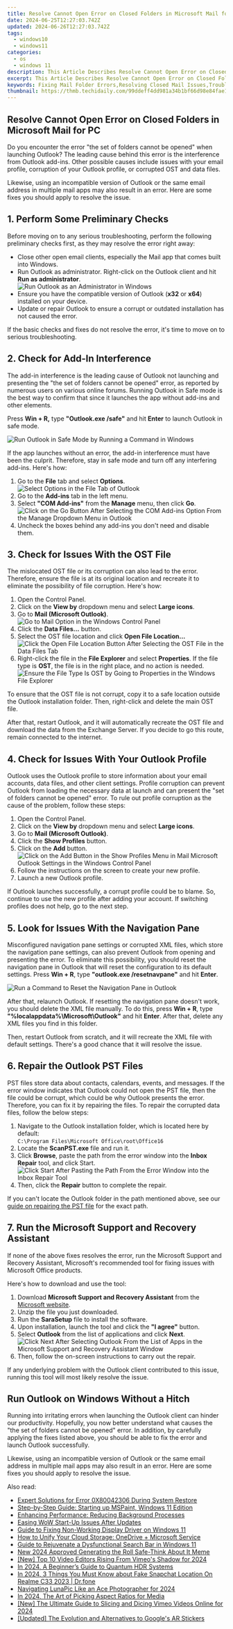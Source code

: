 ```yaml
---
title: Resolve Cannot Open Error on Closed Folders in Microsoft Mail for PC
date: 2024-06-25T12:27:03.742Z
updated: 2024-06-26T12:27:03.742Z
tags:
  - windows10
  - windows11
categories:
  - os
  - windows 11
description: This Article Describes Resolve Cannot Open Error on Closed Folders in Microsoft Mail for PC
excerpt: This Article Describes Resolve Cannot Open Error on Closed Folders in Microsoft Mail for PC
keywords: Fixing Mail Folder Errors,Resolving Closed Mail Issues,Troubleshooting MS Mail,Microsoft Outlook Folder Access,Overcoming Email Open Failures,Outlook Error,Closed Folder Problems in Office 365
thumbnail: https://thmb.techidaily.com/99ddeff4dd981a34b1bf66d98e84fae1038add51e63fa5e698f7136621990952.jpg
---
```


## Resolve Cannot Open Error on Closed Folders in Microsoft Mail for PC

 Do you encounter the error "the set of folders cannot be opened" when launching Outlook? The leading cause behind this error is the interference from Outlook add-ins. Other possible causes include issues with your email profile, corruption of your Outlook profile, or corrupted OST and data files.

 Likewise, using an incompatible version of Outlook or the same email address in multiple mail apps may also result in an error. Here are some fixes you should apply to resolve the issue.

## 1\. Perform Some Preliminary Checks

 Before moving on to any serious troubleshooting, perform the following preliminary checks first, as they may resolve the error right away:

* Close other open email clients, especially the Mail app that comes built into Windows.
* Run Outlook as administrator. Right-click on the Outlook client and hit **Run as administrator**.  
![Run Outlook as an Administrator in Windows](https://static1.makeuseofimages.com/wordpress/wp-content/uploads/2023/08/1-run-outlook-as-an-administrator-in-windows.jpg)
* Ensure you have the compatible version of Outlook (**x32** or **x64**) installed on your device.
* Update or repair Outlook to ensure a corrupt or outdated installation has not caused the error.

 If the basic checks and fixes do not resolve the error, it's time to move on to serious troubleshooting.

## 2\. Check for Add-In Interference

 The add-in interference is the leading cause of Outlook not launching and presenting the "the set of folders cannot be opened" error, as reported by numerous users on various online forums. Running Outlook in Safe mode is the best way to confirm that since it launches the app without add-ins and other elements.

 Press **Win + R,** type **"Outlook.exe /safe"** and hit **Enter** to launch Outlook in safe mode.

![Run Outlook in Safe Mode by Running a Command in Windows](https://static1.makeuseofimages.com/wordpress/wp-content/uploads/2023/08/2-run-outlook-in-safe-mode-by-running-a-command-in-windows.jpg)

 If the app launches without an error, the add-in interference must have been the culprit. Therefore, stay in safe mode and turn off any interfering add-ins. Here's how:

1. Go to the **File** tab and select **Options**.  
![Select Options in the File Tab of Outlook](https://static1.makeuseofimages.com/wordpress/wp-content/uploads/2023/08/3-select-options-in-the-file-tab-of-outlook.jpg)
2. Go to the **Add-ins** tab in the left menu.
3. Select **"COM Add-ins"** from the **Manage** menu, then click **Go**.  
![Click on the Go Button After Selecting the COM Add-ins Option From the Manage Dropdown Menu in Outlook](https://static1.makeuseofimages.com/wordpress/wp-content/uploads/2023/08/4-click-on-the-go-button-after-selecting-the-com-add-ins-option-from-the-manage-dropdown-menu-in-outlook.jpg)
4. Uncheck the boxes behind any add-ins you don't need and disable them.

## 3\. Check for Issues With the OST File

 The mislocated OST file or its corruption can also lead to the error. Therefore, ensure the file is at its original location and recreate it to eliminate the possibility of file corruption. Here's how:

1. Open the Control Panel.
2. Click on the **View by** dropdown menu and select **Large icons**.
3. Go to **Mail (Microsoft Outlook)**.  
![Go to Mail Option in the Windows Control Panel](https://static1.makeuseofimages.com/wordpress/wp-content/uploads/2023/08/5-go-to-mail-option-in-the-windows-control-panel.jpg)
4. Click the **Data Files...** button.
5. Select the OST file location and click **Open File Location...**  
![Click the Open File Location Button After Selecting the OST File in the Data Files Tab](https://static1.makeuseofimages.com/wordpress/wp-content/uploads/2023/08/6-click-the-open-file-location-button-after-selecting-the-ost-file-in-the-data-files-tab.jpg)
6. Right-click the file in the **File Explorer** and select **Properties**. If the file type is **OST**, the file is in the right place, and no action is needed.  
![Ensure the File Type Is OST by Going to Properties in the Windows File Explorer](https://static1.makeuseofimages.com/wordpress/wp-content/uploads/2023/08/7-ensure-the-file-type-is-ost-by-going-to-properties-in-the-windows-file-explorer.jpg)

 To ensure that the OST file is not corrupt, copy it to a safe location outside the Outlook installation folder. Then, right-click and delete the main OST file.

 After that, restart Outlook, and it will automatically recreate the OST file and download the data from the Exchange Server. If you decide to go this route, remain connected to the internet.

## 4\. Check for Issues With Your Outlook Profile

 Outlook uses the Outlook profile to store information about your email accounts, data files, and other client settings. Profile corruption can prevent Outlook from loading the necessary data at launch and can present the "set of folders cannot be opened" error. To rule out profile corruption as the cause of the problem, follow these steps:

1. Open the Control Panel.
2. Click on the **View by** dropdown menu and select **Large icons**.
3. Go to **Mail (Microsoft Outlook)**.
4. Click the **Show Profiles** button.
5. Click on the **Add** button.  
![Click on the Add Button in the Show Profiles Menu in Mail Microsoft Outlook Settings in the Windows Control Panel](https://static1.makeuseofimages.com/wordpress/wp-content/uploads/2023/08/8-click-on-the-add-button-in-the-show-profiles-menu-in-mail-microsoft-outlook-settings-in-the-windows-control-panel.jpg)
6. Follow the instructions on the screen to create your new profile.
7. Launch a new Outlook profile.

 If Outlook launches successfully, a corrupt profile could be to blame. So, continue to use the new profile after adding your account. If switching profiles does not help, go to the next step.

## 5\. Look for Issues With the Navigation Pane

 Misconfigured navigation pane settings or corrupted XML files, which store the navigation pane settings, can also prevent Outlook from opening and presenting the error. To eliminate this possibility, you should reset the navigation pane in Outlook that will reset the configuration to its default settings. Press **Win + R**, type **"outlook.exe /resetnavpane"** and hit **Enter**.

![Run a Command to Reset the Navigation Pane in Outlook](https://static1.makeuseofimages.com/wordpress/wp-content/uploads/2023/08/9-run-a-command-to-reset-the-navigation-pane-in-outlook.jpg)

 After that, relaunch Outlook. If resetting the navigation pane doesn't work, you should delete the XML file manually. To do this, press **Win + R**, type **"%localappdata%\\Microsoft\\Outlook"** and hit **Enter**. After that, delete any XML files you find in this folder.

 Then, restart Outlook from scratch, and it will recreate the XML file with default settings. There's a good chance that it will resolve the issue.

## 6\. Repair the Outlook PST Files

 PST files store data about contacts, calendars, events, and messages. If the error window indicates that Outlook could not open the PST file, then the file could be corrupt, which could be why Outlook presents the error. Therefore, you can fix it by repairing the files. To repair the corrupted data files, follow the below steps:

1. Navigate to the Outlook installation folder, which is located here by default:  
`C:\Program Files\Microsoft Office\root\Office16`
2. Locate the **ScanPST.exe** file and run it.
3. Click **Browse**, paste the path from the error window into the **Inbox Repair** tool, and click Start.  
![Click Start After Pasting the Path From the Error Window into the Inbox Repair Tool](https://static1.makeuseofimages.com/wordpress/wp-content/uploads/2023/08/10-click-start-after-pasting-the-path-from-the-error-window-into-the-inbox-repair-tool.jpg)
4. Then, click the **Repair** button to complete the repair.

 If you can't locate the Outlook folder in the path mentioned above, see our [guide on repairing the PST file](https://www.makeuseof.com/repair-pst-without-scanpst/) for the exact path.

## 7\. Run the Microsoft Support and Recovery Assistant

 If none of the above fixes resolves the error, run the Microsoft Support and Recovery Assistant, Microsoft's recommended tool for fixing issues with Microsoft Office products.

 Here's how to download and use the tool:

1. Download **Microsoft Support and Recovery Assistant** from the [Microsoft website](https://www.microsoft.com/en-US/download/details.aspx?id=100607).
2. Unzip the file you just downloaded.
3. Run the **SaraSetup** file to install the software.
4. Upon installation, launch the tool and click the **"I agree"** button.
5. Select **Outlook** from the list of applications and click **Next**.  
![Click Next After Selecting Outlook From the List of Apps in the Microsoft Support and Recovery Assistant Window](https://static1.makeuseofimages.com/wordpress/wp-content/uploads/2023/08/11-click-next-after-selecting-outlook-from-the-list-of-apps-in-the-microsoft-support-and-recovery-assistant-window.jpg)
6. Then, follow the on-screen instructions to carry out the repair.

 If any underlying problem with the Outlook client contributed to this issue, running this tool will most likely resolve the issue.

## Run Outlook on Windows Without a Hitch

 Running into irritating errors when launching the Outlook client can hinder our productivity. Hopefully, you now better understand what causes the "the set of folders cannot be opened" error. In addition, by carefully applying the fixes listed above, you should be able to fix the error and launch Outlook successfully.

 Likewise, using an incompatible version of Outlook or the same email address in multiple mail apps may also result in an error. Here are some fixes you should apply to resolve the issue.

<span class="atpl-alsoreadstyle">Also read:</span>
<div><ul>
<li><a href="https://windows11.techidaily.com/expert-solutions-for-error-0x80042306-during-system-restore/"><u>Expert Solutions for Error 0X80042306 During System Restore</u></a></li>
<li><a href="https://windows11.techidaily.com/step-by-step-guide-starting-up-mspaint-windows-11-edition/"><u>Step-by-Step Guide: Starting up MSPaint, Windows 11 Edition</u></a></li>
<li><a href="https://windows11.techidaily.com/enhancing-performance-reducing-background-processes/"><u>Enhancing Performance: Reducing Background Processes</u></a></li>
<li><a href="https://windows11.techidaily.com/easing-wow-start-up-issues-after-updates/"><u>Easing WoW Start-Up Issues After Updates</u></a></li>
<li><a href="https://windows11.techidaily.com/guide-to-fixing-non-working-display-driver-on-windows-11/"><u>Guide to Fixing Non-Working Display Driver on Windows 11</u></a></li>
<li><a href="https://windows11.techidaily.com/how-to-unify-your-cloud-storage-onedrive-plus-microsoft-service/"><u>How to Unify Your Cloud Storage: OneDrive + Microsoft Service</u></a></li>
<li><a href="https://windows11.techidaily.com/guide-to-rejuvenate-a-dysfunctional-search-bar-in-windows-11/"><u>Guide to Rejuvenate a Dysfunctional Search Bar in Windows 11</u></a></li>
<li><a href="https://meme-emoji.techidaily.com/new-2024-approved-generating-the-roll-safe-think-about-it-meme/"><u>New 2024 Approved Generating the Roll Safe-Think About It Meme</u></a></li>
<li><a href="https://vimeo-videos.techidaily.com/new-top-10-video-editors-rising-from-vimeos-shadow-for-2024/"><u>[New] Top 10 Video Editors Rising From Vimeo's Shadow for 2024</u></a></li>
<li><a href="https://extra-tips.techidaily.com/in-2024-a-beginners-guide-to-quantum-hdr-systems/"><u>In 2024, A Beginner’s Guide to Quantum HDR Systems</u></a></li>
<li><a href="https://location-social.techidaily.com/in-2024-3-things-you-must-know-about-fake-snapchat-location-on-realme-c33-2023-drfone-by-drfone-virtual-android/"><u>In 2024, 3 Things You Must Know about Fake Snapchat Location On Realme C33 2023 | Dr.fone</u></a></li>
<li><a href="https://extra-skills.techidaily.com/navigating-lunapic-like-an-ace-photographer-for-2024/"><u>Navigating LunaPic Like an Ace Photographer for 2024</u></a></li>
<li><a href="https://some-approaches.techidaily.com/in-2024-the-art-of-picking-aspect-ratios-for-media/"><u>In 2024, The Art of Picking Aspect Ratios for Media</u></a></li>
<li><a href="https://vimeo-videos.techidaily.com/new-the-ultimate-guide-to-slicing-and-dicing-vimeo-videos-online-for-2024/"><u>[New] The Ultimate Guide to Slicing and Dicing Vimeo Videos Online for 2024</u></a></li>
<li><a href="https://some-tips.techidaily.com/updated-the-evolution-and-alternatives-to-googles-ar-stickers/"><u>[Updated] The Evolution and Alternatives to Google's AR Stickers</u></a></li>
</ul></div>

<ins class="adsbygoogle"
      style="display:block"
      data-ad-client="ca-pub-7571918770474297"
      data-ad-slot="8358498916"
      data-ad-format="auto"
      data-full-width-responsive="true"></ins>